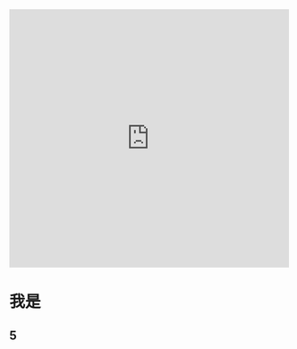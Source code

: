 <iframe src="https://www.facebook.com/plugins/post.php?href=https%3A%2F%2Fwww.facebook.com%2Fjoseph.tso.6699%2Fposts%2F10212335240872956&width=500" width="500" height="462" style="border:none;overflow:hidden" scrolling="no" frameborder="0" allowTransparency="true"></iframe>

# 我是

## 5

